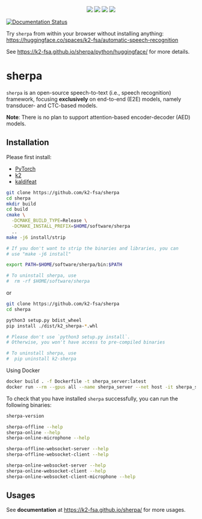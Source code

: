 <div align="center">
<img src="./docs/source/python/installation/pic/os-brightgreen.svg">
<img src="./docs/source/python/installation/pic/python_ge_3.7-blue.svg">
<img src="./docs/source/python/installation/pic/pytorch_ge_1.6.0-blueviolet.svg">
<img src="./docs/source/python/installation/pic/cuda_ge_10.1-orange.svg">
</div>

[![Documentation Status](https://github.com/k2-fsa/sherpa/actions/workflows/build-doc.yml/badge.svg)](https://k2-fsa.github.io/sherpa/)

Try `sherpa` from within your browser without installing anything:
<https://huggingface.co/spaces/k2-fsa/automatic-speech-recognition>

See <https://k2-fsa.github.io/sherpa/python/huggingface/> for more details.



# sherpa

`sherpa` is an open-source speech-to-text (i.e., speech recognition) framework,
focusing **exclusively** on end-to-end (E2E) models, namely transducer- and
CTC-based models.

**Note**: There is no plan to support attention-based encoder-decoder (AED)
models.

## Installation

Please first install:

  - [PyTorch](https://pytorch.org/get-started/locally/)
  - [k2][k2]
  - [kaldifeat][kaldifeat]

```bash
git clone https://github.com/k2-fsa/sherpa
cd sherpa
mkdir build
cd build
cmake \
  -DCMAKE_BUILD_TYPE=Release \
  -DCMAKE_INSTALL_PREFIX=$HOME/software/sherpa
  ..
make -j6 install/strip

# If you don't want to strip the binaries and libraries, you can
# use "make -j6 install"

export PATH=$HOME/software/sherpa/bin:$PATH

# To uninstall sherpa, use
#  rm -rf $HOME/software/sherpa
```

or

```bash
git clone https://github.com/k2-fsa/sherpa
cd sherpa

python3 setup.py bdist_wheel
pip install ./dist/k2_sherpa-*.whl

# Please don't use `python3 setup.py install`.
# Otherwise, you won't have access to pre-compiled binaries

# To uninstall sherpa, use
#  pip uninstall k2-sherpa
```
Using Docker
```bash
docker build . -f Dockerfile -t sherpa_server:latest
docker run --rm --gpus all --name sherpa_server --net host -it sherpa_server:latest
```

To check that you have installed `sherpa` successfully, you can run
the following binaries:

```bash
sherpa-version

sherpa-offline --help
sherpa-online --help
sherpa-online-microphone --help

sherpa-offline-websocket-server --help
sherpa-offline-websocket-client --help

sherpa-online-websocket-server --help
sherpa-online-websocket-client --help
sherpa-online-websocket-client-microphone --help
```

## Usages

See **documentation** at <https://k2-fsa.github.io/sherpa/> for more usages.

[k2]: http://github.com/k2-fsa/k2
[kaldifeat]: https://github.com/csukuangfj/kaldifeat
